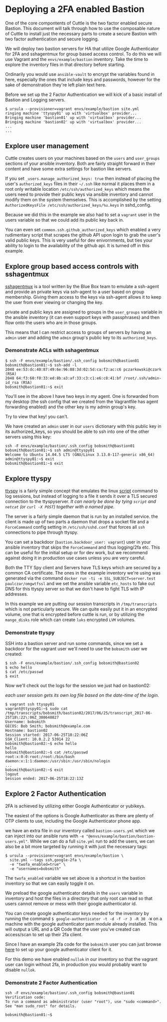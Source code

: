 # Deploying a 2FA enabled Bastion

One of the core compontents of Cuttle is the two factor enabled secure Bastion.
This document will talk through how to use the composable nature of Cuttle to
install just the necessary parts to create a secure Bastion with two factor
authentication and secure logging.

We will deploy two bastion servers for HA that utilize Google Authenticator
for 2FA and sshagentmux for group based access control.  To do this we will
use Vagrant and the `envs/example/bastion` inventory. Take the time to
explore the inventory files in that directory before starting.

Ordinarily you would use `ansible-vault` to encrypt the variables found in here,
especially the ones that include keys and passwords, however for the sake of
demonstration they're left plain text here.

Before we set up the 2 Factor Authentication we will kick of a basic install of
Bastion and Logging servers.

```
$ ursula --provisioner=vagrant envs/example/bastion site.yml
ringing machine 'ttyspy01' up with 'virtualbox' provider...
Bringing machine 'bastion01' up with 'virtualbox' provider...
Bringing machine 'bastion02' up with 'virtualbox' provider...
...
...
```

## Explore user management

Cuttle creates users on your machines based on the `users` and `user_groups`
sections of your ansible inventory.  Both are fairly straight forward in their
content and have some extra settings for bastion like servers.

If you set `_users.manage_authorized_keys: true` then instead of placing the user's
`authorized_keys` files in their `~/.ssh` like normal it places them in a root only
writable location `/etc/ssh/authorized_keys` which means the users need to provide
their public keys via ansible inventory and cannot modify them on the system themselves.
This is accomplished by the setting `AuthorizedKeysFile /etc/ssh/authorized_keys/%u.keys`
in sshd_config.

Because we did this in the example we also had to set a `vagrant` user in the
users variable so that we could add its public key back in.

You can even set `common.ssh.github_authorized_keys` which enabled a very
rudimentary script that scrapes the github API upon login to grab the user's
valid public keys.  This is very useful for dev enivornments, but ties your
ability to login to the availability of the github api.  It is turned off in
this example.

## Explore group based access controls with sshagentmux

[sshagentmux](https://github.com/blueboxgroup/sshagentmux) is a tool written by
the Blue Box team to emulate a ssh-agent and provide an private keys via
ssh-agent to a user based on group membership. Giving them access to the keys
via ssh-agent allows it to keep the user from ever viewing or changing the key.

private and public keys are assigned to groups in the `user_groups` variable in
the ansible inventory (it can even support keys with passphrases) and then flow
onto the users who are in those groups.

This means that I can restrict access to groups of servers by having an `admin`
user and adding the `admin` group's public key to its `authorized_keys`.

### Demonstrate ACLs with sshagentmux

```
$ ssh -F envs/example/bastion/.ssh_config bobsmith@bastion01               
bobsmith@bastion01:~$ ssh-add -l
2048 ee:53:dc:40:87:49:6e:96:88:3d:02:5d:ca:f2:ac:c6 pczarkowski@czark (RSA)
2048 64:f3:60:f0:33:ed:8b:a3:af:33:c3:c1:e6:c8:41:bf /root/.ssh/admin-id_rsa (RSA)
bobsmith@bastion01:~$ exit
```

You'll see in the above I have two keys in my agent.  One is forwarded from my
desktop (the ssh config that we created from the Vagrantfile has agent
forwarding enabled) and the other key is my admin group's key.

Try to view that key!  you can't.

We have created an `admin` user in our `users` dictionary with this public key
in its authorized_keys, so you should be able to ssh into one of the other
servers using this key:

```
ssh -F envs/example/bastion/.ssh_config bobsmith@bastion01               
bobsmith@bastion01:~$ ssh admin@ttyspy01
Welcome to Ubuntu 14.04.5 LTS (GNU/Linux 3.13.0-117-generic x86_64)
admin@ttyspy01:~$ exit
bobsmith@bastion01:~$ exit
```

## Explore ttyspy

[ttyspy](https://github.com/IBM/ttyspy) is a fairly simple concept that emulates
the linux [script](https://linux.die.net/man/1/script)
command to log sessions, but instead of logging to a file it sends it over a
TLS secured connection to the ttyspyserver.  _It can nearly be done by tying `script`
and `netcat` (or `curl -X POST`) together with a named pipe._

The server is a fairly simple daemon that is run by an installed service.  the
client is made up of two parts a daemon that drops a socket file and a
`ForceCommand` config setting in `/etc/ssh/sshd.conf` that forces all `ssh`
connections to pipe through ttyspy.

You can set a backdoor (`bastion.backdoor_user: vagrant`) user in your ansible
inventory that skips the `ForceCommand` and thus logging/2fa etc.  This can be
useful for the initial setup or for dev work, but we recommend against doing
it in production use cases unless you are very careful.

Both the TTY Spy client and Servers have TLS keys which are secured by a common
CA certificate.  The ones in the example inventory we're using was generated via
the command `docker run -ti -e SSL_SUBJECT=server.test paulczar/omgwtfssl`
and we set the ansible variable `etc_hosts` to fake out DNS for this ttyspy
server so that we don't have to fight TLS with IP addresses.

In this example we are putting our session transcripts in `/tmp/transcripts` which
is not particularly secure.  We can quite easily put it in an encrypted volume,
one that is encrypted before cuttle is run, or by utilizing the `mange_disks` role
which can create `luks` encrypted `LVM` volumes.

### Demonstrate ttyspy

SSH into a bastion server and run some commands, since we set a backdoor for the
vagrant user we'll need to use the `bobsmith` user we created:

```
$ ssh -F envs/example/bastion/.ssh_config bobsmith@bastion02
$ echo hello
$ cat /etc/passwd
$ exit
```

Now we'll check out the logs for the session we just had on bastion02:

_each user session gets its own log file based on the date-time of the login._

```
$ vagrant ssh ttyspy01
vagrant@ttyspy01:~$ sudo cat /tmp/transcripts/bobsmith/bastion02/2017/06/25/transcript_2017-06-25T18\:22\:06Z_308648827
Username: bobsmith
GECOS: Bob Smith; bobsmith@example.com
Hostname: bastion02
Session started: 2017-06-25T18:22:06Z
SSH_Client: 10.0.2.2 53914 22
bobsmith@bastion02:~$ echo hello
hello
bobsmith@bastion02:~$ cat /etc/passwd
root:x:0:0:root:/root:/bin/bash
daemon:x:1:1:daemon:/usr/sbin:/usr/sbin/nologin
...
bobsmith@bastion02:~$ exit
logout
Session ended: 2017-06-25T18:22:13Z
```

## Explore 2 Factor Authentication

2FA is achieved by utilizing either Google Authenticator or yubikeys.

The easiest of the options is Google Authenticator as there are plenty of
OTP clients to use, including the Google Authenticator phone app.

we have an extra file in our inventory called `bastion-users.yml` which we can
inject into our ansible runs with `-e "@envs/example/bastion/bastion-users.yml"`.
While we can do a full `site.yml` run to add the users, we can also be a bit more
targeted by running it with just the necessary tags:

```
$ ursula --provisioner=vagrant envs/example/bastion \
  site.yml --tags ssh,google-2fa \
  -e "twofa_enabled=true" \
  -e "usernames=bobsmith"
```

The `twofa_enabled` variable we set above is a shortcut in the bastion
inventory so that we can easily toggle it on.

We preload the google authenticator details in the `users` variable in inventory
and host the files in a directory that only root can read so that users cannot
remove or mess with their google authenticator id.

You can create google authenticator keys needed for the inventory by running
the command `$ google-authenticator -t -d -f -r 3 -R 30 -W` on a machine with
the google authenticator pam module already installed.  This will output a URL
and a QR Code that the user you've created can access/scan to set up their
2fa client.

Since I have an example 2fa code for the `bobsmith` user you can just browse
[here](https://www.google.com/chart?chs=200x200&chld=M|0&cht=qr&chl=otpauth://totp/vagrant@bastion01%3Fsecret%3DJEPXZJ3HSYNHMDQO)
to set up your google authenticator client for it.

For this demo we have enabled `nullok` in our inventory so that the vagrant user
can login without 2fa, in production you would probably want to disable `nullok`.

### Demonstrate 2 Factor Authentication

```
ssh -F envs/example/bastion/.ssh_config bobsmith@bastion01
Verification code:
To run a command as administrator (user "root"), use "sudo <command>".
See "man sudo_root" for details.

bobsmith@bastion01:~$
```
